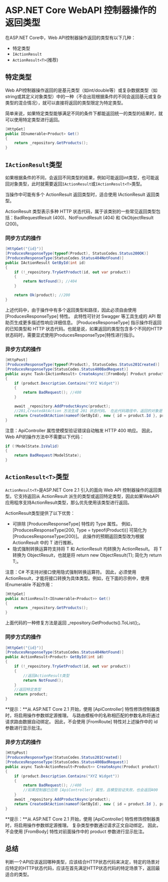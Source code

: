 # ASP.NET Core WebAPI 控制器操作的返回类型

在ASP.NET Core中，Web API控制器操作返回的类型有以下几种：

- 特定类型
- `IActionResult`
- `ActionResult<T>`(推荐)



## 特定类型

Web API控制器操作返回的是基元类型（如int/double等）或复杂数据类型（如string或其定义对象类型）中的一种（不会出现根据条件的不同会返回基元或复杂类型的混合情况），就可以直接将返回的类型限定为特定类型。

简单来说，如果特定类型能够满足不同的条件下都能返回统一的类型的结果时，就可以使用特定类型进行返回。

```c#
[HttpGet]
public IEnumerable<Product> Get()
{
    return _repository.GetProducts();
}
```



## `IActionResult`类型

如果根据条件的不同，会返回不同类型的结果，例如可能返回int类型，也可能返回对象类型，此时就需要返回`IActionResult`或`IActionResult<T>`类型。

当操作中可能有多个 ActionResult 返回类型时，适合使用 IActionResult 返回类型。 

ActionResult 类型表示多种 HTTP 状态代码，属于该类别的一些常见返回类型包括：BadRequestResult (400)、NotFoundResult (404) 和 OkObjectResult (200)。

### 同步方式的操作

```c#
[HttpGet("{id}")]
[ProducesResponseType(typeof(Product), StatusCodes.Status200OK)]
[ProducesResponseType(StatusCodes.Status404NotFound)]
public IActionResult GetById(int id)
{
    if (!_repository.TryGetProduct(id, out var product))
    {
        return NotFound(); //404
    }

    return Ok(product); //200
}
```

上述代码中，由于操作中有多个返回类型和路径，因此必须自由使用 [ProducesResponseType] 特性。 此特性可针对 Swagger 等工具生成的 API 帮助页生成更多描述性响应详细信息。 [ProducesResponseType] 指示操作将返回的已知类型和 HTTP 状态代码。也就是说，如果返回的类型包含多个不同的HTTP状态码时，需要显式使用[ProducesResponseType]特性进行指示。

### 异步方式的操作

```c#
[HttpPost]
[ProducesResponseType(typeof(Product), StatusCodes.Status201Created)]
[ProducesResponseType(StatusCodes.Status400BadRequest)]
public async Task<IActionResult> CreateAsync([FromBody] Product product)
{
    if (product.Description.Contains("XYZ Widget"))
    {
        return BadRequest(); //400
    }

    await _repository.AddProductAsync(product); 
	//201,CreatedAtAction 方法生成 201 状态代码。 在此代码路径中，返回的对象是 Product
    return CreatedAtAction(nameof(GetById), new { id = product.Id }, product);
}
```

注意：ApiController 属性使模型验证错误自动触发 HTTP 400 响应。 因此，Web API的操作方法中不需要以下代码：

```c#
if (!ModelState.IsValid)
{
    return BadRequest(ModelState);
}
```



## `ActionResult<T>`类型

`ActionResult<T>`是ASP.NET Core 2.1 引入的面向 Web API 控制器操作的返回类型。它支持返回从 ActionResult 派生的类型或返回特定类型，因此如果WebAPI应用程序支持ActionResult<T>类型，那么优先使用该类型进行返回。

ActionResult<T>类型提供了以下优势：

- 可排除 [ProducesResponseType] 特性的 Type 属性。 例如，[ProducesResponseType(200, Type = typeof(Product))] 可简化为 [ProducesResponseType(200)]。 此操作的预期返回类型改为根据 ActionResult<T> 中的 T 进行推断。
- 隐式强制转换运算符支持将 T 和 ActionResult 均转换为 ActionResult<T>。 将 T 转换为 ObjectResult，也就是将 return new ObjectResult(T); 简化为 return T;。

注意：C# 不支持对接口使用隐式强制转换运算符。 因此，必须使用 ActionResult<T>，才能将接口转换为具体类型。例如，在下面的示例中，使用 IEnumerable 不起作用：

```c#
[HttpGet]
public ActionResult<IEnumerable<Product>> Get()
{
    return _repository.GetProducts();
}
```

上面代码的一种修复方法是返回 _repository.GetProducts().ToList();。

### 同步方式的操作

```c#
[HttpGet("{id}")]
[ProducesResponseType(StatusCodes.Status404NotFound)]
public ActionResult<Product> GetById(int id)
{
    if (!_repository.TryGetProduct(id, out var product))
    {
        //返回ActionResult类型
        return NotFound();
    }
	//返回特定类型
    return product;
}
```

**提示：**从 ASP.NET Core 2.1 开始，使用 [ApiController] 特性修饰控制器类时，将启用操作参数绑定源推理。 与路由模板中的名称相匹配的参数名称将通过请求路由数据自动绑定。 因此，不会使用 [FromRoute] 特性对上述操作中的 id 参数进行显示批注。

### 异步方式的操作

```c#
[HttpPost]
[ProducesResponseType(StatusCodes.Status201Created)]
[ProducesResponseType(StatusCodes.Status400BadRequest)]
public async Task<ActionResult<Product>> CreateAsync(Product product)
{
    if (product.Description.Contains("XYZ Widget"))
    {
        return BadRequest(); //400
        //如果控制器已应用 [ApiController] 属性，且模型验证失败，也会返回400
    }
    await _repository.AddProductAsync(product);
    return CreatedAtAction(nameof(GetById), new { id = product.Id }, product);
}
```

**提示：**从 ASP.NET Core 2.1 开始，使用 [ApiController] 特性修饰控制器类时，将启用操作参数绑定源推理。 复杂类型参数通过请求正文自动绑定。 因此，不会使用 [FromBody] 特性对前面操作中的 product 参数进行显示批注。



## 总结

判断一个API应该返回哪种类型，应该结合HTTP状态代码来决定，特定的场景对应特定的HTTP状态代码，应该在首先满足HTTP状态代码的特定场景下，返回最适合的类型。
